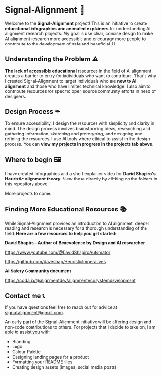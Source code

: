 # Signal-Alignment 📡
Welcome to the **Signal-Alignment** project! This is an initiative to create **educational infographics and animated explainers** for understanding AI alignment research projects. My goal is use clear, concise design to make AI alignment research more accessible and encourage more people to contribute to the development of safe and beneficial AI.

## Understanding the Problem ⚠
**The lack of accessible educational** resources in the field of AI alignment creates a barrier to entry for individuals who want to contribute. That's why I created Signal-Alignment to target individuals who are **new to AI alignment** and those who have limited technical knowledge. I also aim to contribute resources for specific open source community efforts in need of designers.

## Design Process ✒
To ensure accessibility, I design the resources with simplicity and clarity in mind. The design process involves brainstorming ideas, researching and gathering information, sketching and prototyping, and designing and refining the resources. I use AI tools where ethical to assist in the design process. You can **view my projects in progress in the projects tab above**.

## Where to begin 🖼
I have created infographics and a short explainer video for **David Shapiro's Heuristic alignment theory**. View these directly by clicking on the folders in this repository above.


More projects to come.

## Finding More Educational Resources 📚
While Signal-Alignment provides an introduction to AI alignment, deeper reading and research is necessary for a thorough understanding of the field. **Here are a few resources to help you get started:**

**David Shapiro - Author of Benevolence by Design and AI researcher**

https://www.youtube.com/@DavidShapiroAutomator

https://github.com/daveshap/HeuristicImperatives

**AI Safety Community document**

https://coda.io/@alignmentdev/alignmentecosystemdevelopment

## Contact me 📞
If you have questions feel free to reach out for advice at signal.alignment@gmail.com.

An early part of the Signal-Alignment initiative will be offering design and non-code contributions to others.
For projects that I decide to take on, I am able to assist you with:
- Branding
- Logo
- Colour Palette
- Designing landing pages for a product
- Formatting your README files
- Creating design assets (images, social media posts)
